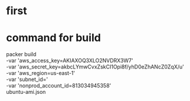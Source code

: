 # first
# command for build
packer build \
    -var 'aws_access_key=AKIAXOQ3XLO2NVDRX3W7' \
    -var 'aws_secret_key=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' \
    -var 'aws_region=us-east-1' \
    -var 'subnet_id=' \
    -var 'nonprod_account_id=813034945358'\
    ubuntu-ami.json